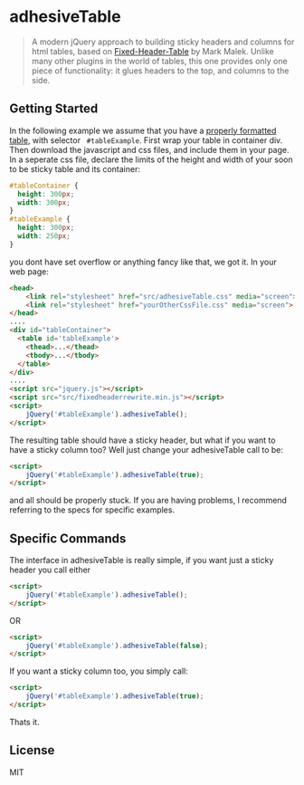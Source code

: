 # adhesiveTable

> A modern jQuery approach to building sticky headers and columns for html tables, based on [Fixed-Header-Table](https://github.com/markmalek/Fixed-Header-Table) by Mark Malek. Unlike many other plugins in the world of tables, this one provides only one piece of functionality: it glues headers to the top, and columns to the side. 


## Getting Started

In the following example we assume that you have a [properly formatted table](http://www.the-art-of-web.com/html/table-markup/), with selector ``` #tableExample```. First wrap your table in container div. Then download the javascript and css files, and include them in your page. In a seperate css file, declare the limits of the height and width of your soon to be sticky table and its container:

```css
#tableContainer {
  height: 300px;
  width: 300px;
}
#tableExample {
  height: 300px;
  width: 250px;
}
```

you dont have set overflow or anything fancy like that, we got it. In your web page:

```html
<head>
    <link rel="stylesheet" href="src/adhesiveTable.css" media="screen">
    <link rel="stylesheet" href="yourOtherCssFile.css" media="screen">
</head>
....
<div id="tableContainer">
  <table id='tableExample'>
    <thead>...</thead>
    <tbody>...</tbody>
  </table>
</div>
....
<script src="jquery.js"></script>
<script src="src/fixedheaderrewrite.min.js"></script>
<script>
    jQuery('#tableExample').adhesiveTable(); 
</script>
```

The resulting table should have a sticky header, but what if you want to have a sticky column too? Well just change your adhesiveTable call to be:

```html
<script>
    jQuery('#tableExample').adhesiveTable(true); 
</script>
```

and all should be properly stuck. If you are having problems, I recommend referring to the specs for specific examples. 

## Specific Commands

The interface in adhesiveTable is really simple, if you want just a sticky header you call either

```html
<script>
    jQuery('#tableExample').adhesiveTable(); 
</script>
```

OR

```html
<script>
    jQuery('#tableExample').adhesiveTable(false); 
</script>
```

If you want a sticky column too, you simply call:

```html
<script>
    jQuery('#tableExample').adhesiveTable(true); 
</script>
```
Thats it.


## License

MIT 

